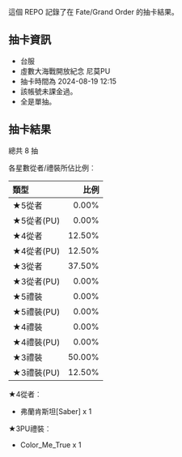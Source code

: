這個 REPO 記錄了在 Fate/Grand Order 的抽卡結果。

抽卡資訊
-------

* 台服
* 虛數大海戰開放紀念 尼莫PU
* 抽卡時間為 2024-08-19 12:15
* 該帳號未課金過。
* 全是單抽。

抽卡結果
-------

總共 8 抽

各星數從者/禮裝所佔比例︰

| 類型        |   比例 |
| :---------- | -----: |
| ★5從者     |  0.00% |
| ★5從者(PU) |  0.00% |
| ★4從者     | 12.50% |
| ★4從者(PU) | 12.50% |
| ★3從者     | 37.50% |
| ★3從者(PU) |  0.00% |
| ★5禮裝     |  0.00% |
| ★5禮裝(PU) |  0.00% |
| ★4禮裝     |  0.00% |
| ★4禮裝(PU) |  0.00% |
| ★3禮裝     | 50.00% |
| ★3禮裝(PU) | 12.50% |

★4從者︰

* 弗蘭肯斯坦[Saber] x 1

★3PU禮裝︰

* Color_Me_True x 1

